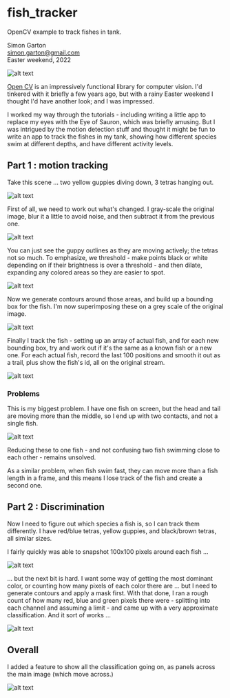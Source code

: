 # fish_tracker

OpenCV example to track fishes in tank.

Simon Garton  
simon.garton@gmail.com  
Easter weekend, 2022

![alt text](screenshots/overall.png 'Overall image showing fish and trails')

[Open CV](https://opencv.org/) is an impressively functional library for computer vision. I'd tinkered with it briefly a few years ago, but with a rainy Easter weekend I thought I'd have another look; and I was impressed.

I worked my way through the tutorials - including writing a little app to replace my eyes with the Eye of Sauron, which was briefly amusing. But I was intrigued by the motion detection stuff and thought it might be fun to write an app to track the fishes in my tank, showing how different species swim at different depths, and have different activity levels.

## Part 1 : motion tracking

Take this scene ... two yellow guppies diving down, 3 tetras hanging out.

![alt text](screenshots/original.png 'Original')

First of all, we need to work out what's changed. I gray-scale the original image, blur it a little to avoid noise, and then subtract it from the previous one.

![alt text](screenshots/deltas.png 'Image deltas')

You can just see the guppy outlines as they are moving actively; the tetras not so much. To emphasize, we threshold - make points black or white depending on if their brightness is over a threshold - and then dilate, expanding any colored areas so they are easier to spot.

![alt text](screenshots/threshold.png 'Threshold and dilate')

Now we generate contours around those areas, and build up a bounding box for the fish. I'm now superimposing these on a grey scale of the original image.

![alt text](screenshots/contours.png 'Contours and bounding box')

Finally I track the fish - setting up an array of actual fish, and for each new bounding box, try and work out if it's the same as a known fish or a new one. For each actual fish, record the last 100 positions and smooth it out as a trail, plus show the fish's id, all on the original stream.

![alt text](screenshots/plotted.png 'Plotted')

### Problems

This is my biggest problem. I have one fish on screen, but the head and tail are moving more than the middle, so I end up with two contacts, and not a single fish.

![alt text](screenshots/two-contacts.png 'Two contacts')

Reducing these to one fish - and not confusing two fish swimming close to each other - remains unsolved.

As a similar problem, when fish swim fast, they can move more than a fish length in a frame, and this means I lose track of the fish and create a second one.

## Part 2 : Discrimination

Now I need to figure out which species a fish is, so I can track them differently. I have red/blue tetras, yellow guppies, and black/brown tetras, all similar sizes.

I fairly quickly was able to snapshot 100x100 pixels around each fish ...

![alt text](screenshots/classify.png 'Classify as tetra')

... but the next bit is hard. I want some way of getting the most dominant color, or counting how many pixels of each color there are ... but I need to generate contours and apply a mask first. With that done, I ran a rough count of how many red, blue and green pixels there were - splitting into each channel and assuming a limit - and came up with a very approximate classification. And it sort of works ...

![alt text](screenshots/classified.png 'Tetras, plants and guppies')

## Overall

I added a feature to show all the classification going on, as panels across the main image (which move across.)

![alt text](screenshots/tank-view.png 'Panels')
